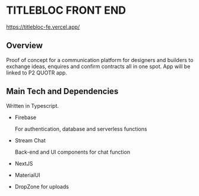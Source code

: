# TITLEBLOC FRONT END


https://titlebloc-fe.vercel.app/


## Overview

Proof of concept for a communication platform for designers and builders to exchange ideas, enquires and confirm contracts all in one spot. App will be linked to P2 QUOTR app.

## Main Tech and Dependencies
Written in Typescript.

* Firebase

  For authentication, database and serverless functions
* Stream Chat

   Back-end and UI components for chat function
* NextJS
* MaterialUI
* DropZone for uploads

